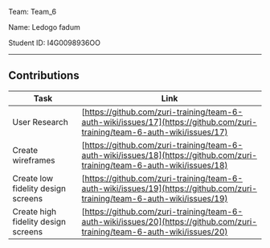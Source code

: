 Team: Team_6

Name: Ledogo fadum

Student ID: I4G0098936OO

<hr />

## Contributions

| Task | Link |
|------|------|
| User Research | [https://github.com/zuri-training/team-6-auth-wiki/issues/17](https://github.com/zuri-training/team-6-auth-wiki/issues/17) |
| Create wireframes | [https://github.com/zuri-training/team-6-auth-wiki/issues/18](https://github.com/zuri-training/team-6-auth-wiki/issues/18) |
| Create low fidelity design screens | [https://github.com/zuri-training/team-6-auth-wiki/issues/19](https://github.com/zuri-training/team-6-auth-wiki/issues/19) |
| Create high fidelity design screens | [https://github.com/zuri-training/team-6-auth-wiki/issues/20](https://github.com/zuri-training/team-6-auth-wiki/issues/20) |

